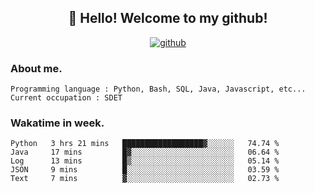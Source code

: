 <h2 align="center">👋 Hello! Welcome to my github! </h2>
<p align="center">
  <a href="https://github.com/usergwen"><img src="https://img.shields.io/badge/GitHub-24292e" alt="github"></a>
</p>

### About me.

```Plain Text
Programming language : Python, Bash, SQL, Java, Javascript, etc...
Current occupation : SDET
```
### Wakatime in week.

<!--START_SECTION:waka-->
```text
Python   3 hrs 21 mins   ██████████████████▓░░░░░░   74.74 % 
Java     17 mins         █▓░░░░░░░░░░░░░░░░░░░░░░░   06.64 % 
Log      13 mins         █▒░░░░░░░░░░░░░░░░░░░░░░░   05.14 % 
JSON     9 mins          █░░░░░░░░░░░░░░░░░░░░░░░░   03.59 % 
Text     7 mins          ▓░░░░░░░░░░░░░░░░░░░░░░░░   02.73 % 
```
<!--END_SECTION:waka-->
